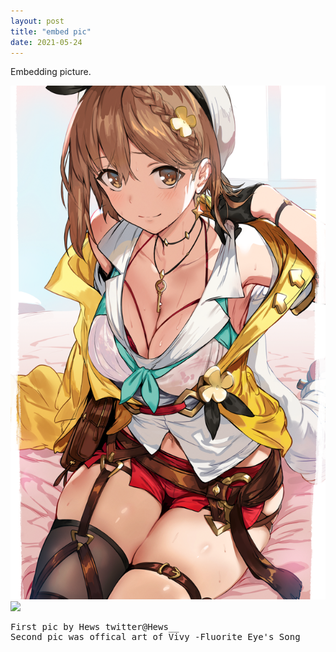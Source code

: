 ```yaml
---
layout: post
title: "embed pic"
date: 2021-05-24
---
```


Embedding picture.
<pre>
<img src="/images/86921342_p0.png"/>
<img src="https://vivy-portal.com/assets/img/top/main/kv3_pc.jpg"/>
</pre>
<!-- The "picture.jpg" file is located in the images folder at the root of the current web; whereas <br> is enter or line break in html -->
<pre>
First pic by Hews twitter@Hews__
Second pic was offical art of Vivy -Fluorite Eye's Song
</pre>
